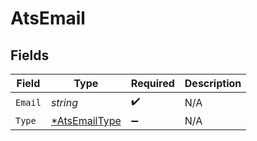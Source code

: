 # AtsEmail


## Fields

| Field                                                | Type                                                 | Required                                             | Description                                          |
| ---------------------------------------------------- | ---------------------------------------------------- | ---------------------------------------------------- | ---------------------------------------------------- |
| `Email`                                              | *string*                                             | :heavy_check_mark:                                   | N/A                                                  |
| `Type`                                               | [*AtsEmailType](../../models/shared/atsemailtype.md) | :heavy_minus_sign:                                   | N/A                                                  |